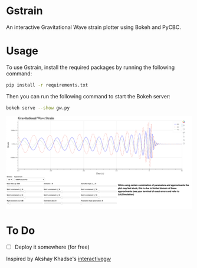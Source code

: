# Gstrain
An interactive Gravitational Wave strain plotter using Bokeh and PyCBC.

# Usage
To use Gstrain, install the required packages by running the following command:
```bash
pip install -r requirements.txt
```
Then you can run the following command to start the Bokeh server:
```bash
bokeh serve --show gw.py
```
![alt text](screenshot.png)

# To Do
- [ ] Deploy it somewhere (for free)

Inspired by Akshay Khadse's [interactivegw](https://interactivegw.com/)